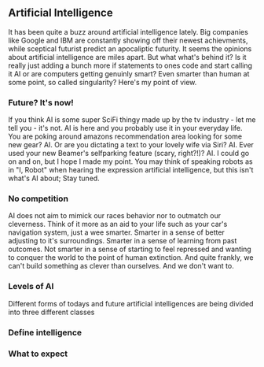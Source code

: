 ## Artificial Intelligence

It has been quite a buzz around artificial intelligence lately. Big companies like Google and IBM  are constantly showing off their newest achievments, while sceptical futurist predict an apocaliptic futurity. It seems the opinions about artificial intelligence are miles apart. But what what's behind it? Is it really just adding a bunch more if statements to ones code and start calling it AI or are computers getting genuinly smart? Even smarter than human at some point, so called singularity? Here's my point of view.

### Future? It's now!
If you think AI is some super SciFi thingy made up by the tv industry - let me tell you - it's not. AI is here and you probably use it in your everyday life. You are poking around amazons recommendation area looking for some new gear? AI. Or are you dictating a text to your lovely wife via Siri? AI. Ever used your new Beamer's selfparking feature (scary, right?!)? AI. I could go on and on, but I hope I made my point. You may think of speaking robots as in "I, Robot" when hearing the expression artificial intelligence, but this isn't what's AI about; Stay tuned.

### No competition
AI does not aim to mimick our races behavior nor to outmatch our cleverness. Think of it more as an aid to your life such as your car's navigation system, just a wee smarter. Smarter in a sense of better adjusting to it's surroundings. Smarter in a sense of learning from past outcomes. Not smarter in a sense of starting to feel repressed and wanting to conquer the world to the point of human extinction. And quite frankly, we can't build something as clever than ourselves. And we don't want to.

### Levels of AI
Different forms of todays and future artificial intelligences are being divided into three different classes


### Define intelligence

### What to expect

